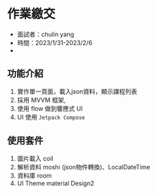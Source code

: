 # 作業繳交

- 面試者：chulin yang
- 時間：2023/1/31-2023/2/6
- 
## 功能介紹
1. 實作單一頁面，載入json資料，顯示課程列表
2. 採用 MVVM 框架,
3. 使用 flow 做到響應式 UI
4. UI 使用 `Jetpack Compose`

## 使用套件
1. 圖片載入 coil
2. 解析資料 moshi (json物件轉換)、LocalDateTime
3. 資料庫 room 
4. UI Theme material Design2
